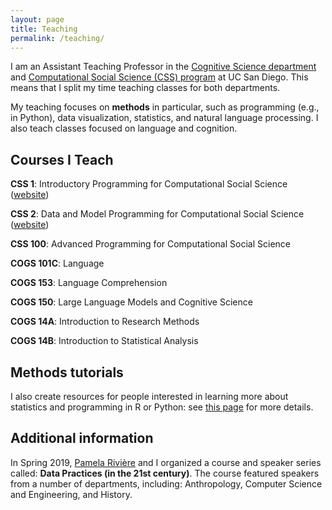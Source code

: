 ```yaml
---
layout: page
title: Teaching
permalink: /teaching/
---
```


I am an Assistant Teaching Professor in the [Cognitive Science department](https://cogsci.ucsd.edu/) and [Computational Social Science (CSS) program](https://css.ucsd.edu/) at UC San Diego. This means that I split my time teaching classes for both departments.

My teaching focuses on **methods** in particular, such as programming (e.g., in Python), data visualization, statistics, and natural language processing. I also teach classes focused on language and cognition.

## Courses I Teach

**CSS 1**: Introductory Programming for Computational Social Science ([website](https://ucsd-css1-introduction.github.io/overview/intro.html))

**CSS 2**: Data and Model Programming for Computational Social Science ([website](https://ucsd-css2.github.io/ucsd-css2-website/intro.html))

**CSS 100**: Advanced Programming for Computational Social Science 

**COGS 101C**: Language 

**COGS 153**: Language Comprehension

**COGS 150**: Large Language Models and Cognitive Science 

**COGS 14A**: Introduction to Research Methods  

**COGS 14B**: Introduction to Statistical Analysis   



## Methods tutorials

I also create resources for people interested in learning more about statistics and programming in R or Python: see [this page](https://seantrott.github.io/stats/) for more details.


## Additional information

In Spring 2019, [Pamela Rivière](https://pdrivier.github.io/about/) and I organized a course and speaker series called: **Data Practices (in the 21st century)**. The course featured speakers from a number of departments, including: Anthropology, Computer Science and Engineering, and History. 
